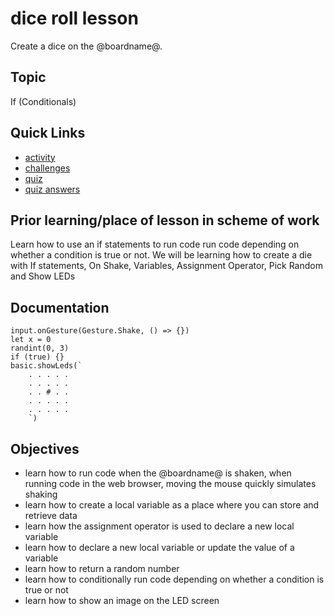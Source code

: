 # dice roll lesson

Create a  dice on the @boardname@.

## Topic

If (Conditionals)

## Quick Links

* [activity](/lessons/dice-roll/activity)
* [challenges](/lessons/dice-roll/challenges)
* [quiz](/lessons/dice-roll/quiz)
* [quiz answers](/lessons/dice-roll/quiz-answers)

## Prior learning/place of lesson in scheme of work

Learn how to use an if statements to run code run code depending on whether a condition is true or not. We will be learning how to create a die with If statements, On Shake, Variables, Assignment Operator, Pick Random and Show LEDs

## Documentation

```cards
input.onGesture(Gesture.Shake, () => {})
let x = 0
randint(0, 3)
if (true) {}
basic.showLeds(`
    . . . . .
    . . . . .
    . . # . .
    . . . . .
    . . . . .
    `)
```

## Objectives

* learn how to run code when the @boardname@ is shaken, when running code in the web browser, moving the mouse quickly simulates shaking
* learn how to create a local variable as a place where you can store and retrieve data
* learn how the assignment operator is used to declare a new local variable
* learn how to declare a new local variable or update the value of a variable
* learn how to return a random number
* learn how to conditionally run code depending on whether a condition is true or not
* learn how to show an image on the LED screen
